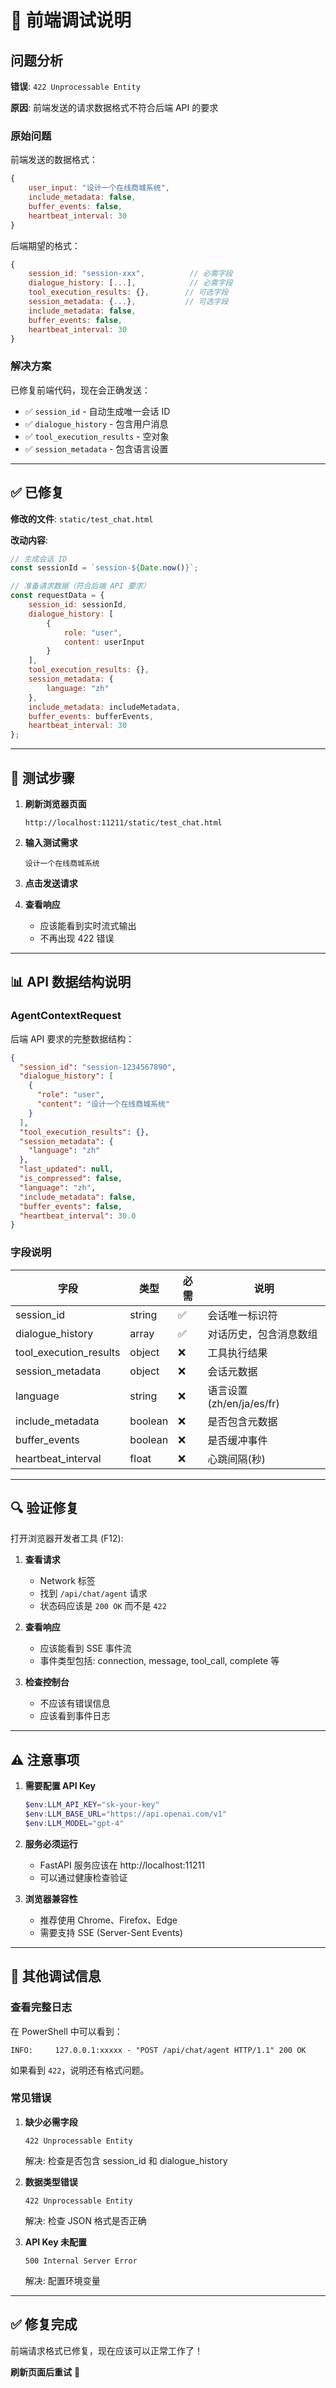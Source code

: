 # 🔧 前端调试说明

## 问题分析

**错误**: `422 Unprocessable Entity`

**原因**: 前端发送的请求数据格式不符合后端 API 的要求

### 原始问题

前端发送的数据格式：
```javascript
{
    user_input: "设计一个在线商城系统",
    include_metadata: false,
    buffer_events: false,
    heartbeat_interval: 30
}
```

后端期望的格式：
```javascript
{
    session_id: "session-xxx",          // 必需字段
    dialogue_history: [...],            // 必需字段
    tool_execution_results: {},        // 可选字段
    session_metadata: {...},           // 可选字段
    include_metadata: false,
    buffer_events: false,
    heartbeat_interval: 30
}
```

### 解决方案

已修复前端代码，现在会正确发送：
- ✅ `session_id` - 自动生成唯一会话 ID
- ✅ `dialogue_history` - 包含用户消息
- ✅ `tool_execution_results` - 空对象
- ✅ `session_metadata` - 包含语言设置

---

## ✅ 已修复

**修改的文件**: `static/test_chat.html`

**改动内容**:
```javascript
// 生成会话 ID
const sessionId = `session-${Date.now()}`;

// 准备请求数据（符合后端 API 要求）
const requestData = {
    session_id: sessionId,
    dialogue_history: [
        {
            role: "user",
            content: userInput
        }
    ],
    tool_execution_results: {},
    session_metadata: {
        language: "zh"
    },
    include_metadata: includeMetadata,
    buffer_events: bufferEvents,
    heartbeat_interval: 30
};
```

---

## 🚀 测试步骤

1. **刷新浏览器页面**
   ```
   http://localhost:11211/static/test_chat.html
   ```

2. **输入测试需求**
   ```
   设计一个在线商城系统
   ```

3. **点击发送请求**

4. **查看响应**
   - 应该能看到实时流式输出
   - 不再出现 422 错误

---

## 📊 API 数据结构说明

### AgentContextRequest

后端 API 要求的完整数据结构：

```json
{
  "session_id": "session-1234567890",
  "dialogue_history": [
    {
      "role": "user",
      "content": "设计一个在线商城系统"
    }
  ],
  "tool_execution_results": {},
  "session_metadata": {
    "language": "zh"
  },
  "last_updated": null,
  "is_compressed": false,
  "language": "zh",
  "include_metadata": false,
  "buffer_events": false,
  "heartbeat_interval": 30.0
}
```

### 字段说明

| 字段 | 类型 | 必需 | 说明 |
|------|------|------|------|
| session_id | string | ✅ | 会话唯一标识符 |
| dialogue_history | array | ✅ | 对话历史，包含消息数组 |
| tool_execution_results | object | ❌ | 工具执行结果 |
| session_metadata | object | ❌ | 会话元数据 |
| language | string | ❌ | 语言设置 (zh/en/ja/es/fr) |
| include_metadata | boolean | ❌ | 是否包含元数据 |
| buffer_events | boolean | ❌ | 是否缓冲事件 |
| heartbeat_interval | float | ❌ | 心跳间隔(秒) |

---

## 🔍 验证修复

打开浏览器开发者工具 (F12):

1. **查看请求**
   - Network 标签
   - 找到 `/api/chat/agent` 请求
   - 状态码应该是 `200 OK` 而不是 `422`

2. **查看响应**
   - 应该能看到 SSE 事件流
   - 事件类型包括: connection, message, tool_call, complete 等

3. **检查控制台**
   - 不应该有错误信息
   - 应该看到事件日志

---

## ⚠️ 注意事项

1. **需要配置 API Key**
   ```powershell
   $env:LLM_API_KEY="sk-your-key"
   $env:LLM_BASE_URL="https://api.openai.com/v1"
   $env:LLM_MODEL="gpt-4"
   ```

2. **服务必须运行**
   - FastAPI 服务应该在 http://localhost:11211
   - 可以通过健康检查验证

3. **浏览器兼容性**
   - 推荐使用 Chrome、Firefox、Edge
   - 需要支持 SSE (Server-Sent Events)

---

## 📝 其他调试信息

### 查看完整日志

在 PowerShell 中可以看到：
```
INFO:     127.0.0.1:xxxxx - "POST /api/chat/agent HTTP/1.1" 200 OK
```

如果看到 `422`，说明还有格式问题。

### 常见错误

1. **缺少必需字段**
   ```
   422 Unprocessable Entity
   ```
   解决: 检查是否包含 session_id 和 dialogue_history

2. **数据类型错误**
   ```
   422 Unprocessable Entity
   ```
   解决: 检查 JSON 格式是否正确

3. **API Key 未配置**
   ```
   500 Internal Server Error
   ```
   解决: 配置环境变量

---

## ✅ 修复完成

前端请求格式已修复，现在应该可以正常工作了！

**刷新页面后重试** 🚀

